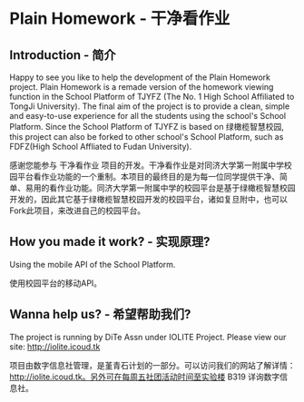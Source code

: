 Plain Homework - 干净看作业
===========================

Introduction - 简介
-------------------

Happy to see you like to help the development of the Plain Homework project. Plain Homework is a remade version of the homework viewing function in the School Platform of TJYFZ (The No. 1 High School Affiliated to TongJi University). The final aim of the project is to provide a clean, simple and easy-to-use experience for all the students using the school's School Platform. Since the School Platform of TJYFZ is based on 绿橄榄智慧校园, this project can also be forked to other school's School Platform, such as FDFZ(High School Affliated to Fudan University).

感谢您能参与 干净看作业 项目的开发。干净看作业是对同济大学第一附属中学校园平台看作业功能的一个重制。本项目的最终目的是为每一位同学提供干净、简单、易用的看作业功能。同济大学第一附属中学的校园平台是基于绿橄榄智慧校园开发的，因此其它基于绿橄榄智慧校园开发的校园平台，诸如复旦附中，也可以Fork此项目，来改进自己的校园平台。

How you made it work? - 实现原理?
----------------------------------

Using the mobile API of the School Platform.

使用校园平台的移动API。

Wanna help us? - 希望帮助我们?
--------------------------------

The project is running by DiTe Assn under IOLITE Project. Please view our site: http://iolite.icoud.tk

项目由数字信息社管理，是堇青石计划的一部分。可以访问我们的网站了解详情：http://iolite.icoud.tk。另外可在每周五社团活动时间至实验楼 B319 详询数字信息社。